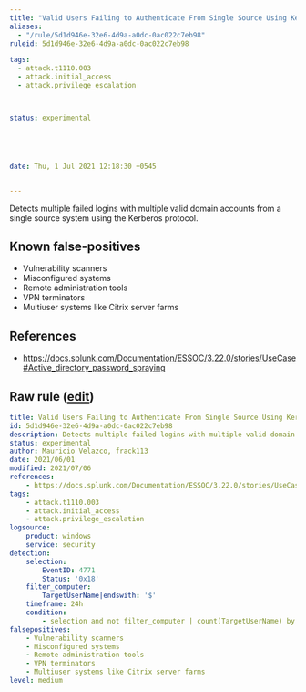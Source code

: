 ```yaml
---
title: "Valid Users Failing to Authenticate From Single Source Using Kerberos"
aliases:
  - "/rule/5d1d946e-32e6-4d9a-a0dc-0ac022c7eb98"
ruleid: 5d1d946e-32e6-4d9a-a0dc-0ac022c7eb98

tags:
  - attack.t1110.003
  - attack.initial_access
  - attack.privilege_escalation



status: experimental





date: Thu, 1 Jul 2021 12:18:30 +0545


---
```


Detects multiple failed logins with multiple valid domain accounts from a single source system using the Kerberos protocol.

<!--more-->


## Known false-positives

* Vulnerability scanners
* Misconfigured systems
* Remote administration tools
* VPN terminators
* Multiuser systems like Citrix server farms



## References

* https://docs.splunk.com/Documentation/ESSOC/3.22.0/stories/UseCase#Active_directory_password_spraying


## Raw rule ([edit](https://github.com/SigmaHQ/sigma/edit/master/rules/windows/builtin/security/win_susp_failed_logons_single_source_kerberos.yml))
```yaml
title: Valid Users Failing to Authenticate From Single Source Using Kerberos
id: 5d1d946e-32e6-4d9a-a0dc-0ac022c7eb98
description: Detects multiple failed logins with multiple valid domain accounts from a single source system using the Kerberos protocol.
status: experimental
author: Mauricio Velazco, frack113
date: 2021/06/01
modified: 2021/07/06
references:
    - https://docs.splunk.com/Documentation/ESSOC/3.22.0/stories/UseCase#Active_directory_password_spraying
tags:
    - attack.t1110.003
    - attack.initial_access
    - attack.privilege_escalation
logsource:
    product: windows
    service: security
detection:
    selection:
        EventID: 4771
        Status: '0x18'
    filter_computer:
        TargetUserName|endswith: '$'
    timeframe: 24h
    condition:
        - selection and not filter_computer | count(TargetUserName) by IpAddress > 10
falsepositives:
    - Vulnerability scanners
    - Misconfigured systems
    - Remote administration tools
    - VPN terminators
    - Multiuser systems like Citrix server farms
level: medium

```
